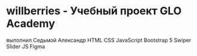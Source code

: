 # willberries - Учебный проект GLO Academy
выполнил Седьмой Александр
HTML
CSS
JavaScript
Bootstrap 5
Swiper Slider JS
Figma
